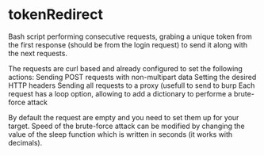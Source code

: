 # tokenRedirect
Bash script performing consecutive requests, grabing a unique token from the first response (should be from the login request) to send it along with the next requests.

The requests are curl based and already configured to set the following actions:
 Sending POST requests with non-multipart data
 Setting the desired HTTP headers
 Sending all requests to a proxy (usefull to send to burp
 Each request has a loop option, allowing to add a dictionary to performe a brute-force attack

By default the request are empty and you need to set them up for your target.
Speed of the brute-force attack can be modified by changing the value of the sleep function which is written in seconds (it works with decimals).
